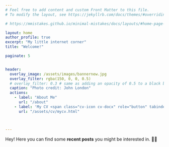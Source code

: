 ```yaml
---
# Feel free to add content and custom Front Matter to this file.
# To modify the layout, see https://jekyllrb.com/docs/themes/#overriding-theme-defaults

# https://mmistakes.github.io/minimal-mistakes/docs/layouts/#home-page-layout

layout: home
author_profile: true
excerpt: "My little internet corner"
title: "Welcome!"

paginate: 5


header:
  overlay_image: /assets/images/bannernew.jpg
  overlay_filter: rgba(150, 0, 0, 0.5)
  # overlay_filter: 0.3 # same as adding an opacity of 0.5 to a black background
  caption: "Photo credit: John London"
  actions:
    - label: "About Me"
      url: "/about"
    - label: 'My CV <span class="cv-icon cv-docx" role="button" tabindex="0" aria-label="Download DOCX"><i class="fas fa-file-word"></i></span> <span class="cv-icon cv-pdf" role="button" tabindex="0" aria-label="Download PDF"><i class="fas fa-file-pdf"></i></span>'
      url: "/assets/cv/mycv.html"



---
```


Hey! Here you can find some **recent posts** you might be interested in. 👋🏻
